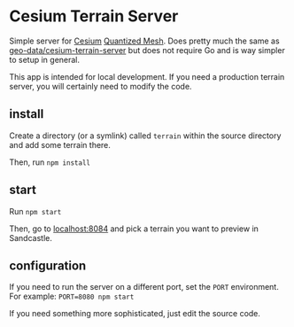 # Cesium Terrain Server

Simple server for [Cesium](https://cesiumjs.org) [Quantized Mesh](https://github.com/CesiumGS/quantized-mesh).
Does pretty much the same as [geo-data/cesium-terrain-server](https://github.com/geo-data/cesium-terrain-server) but does not require Go and is way simpler to setup in general.

This app is intended for local development.
If you need a production terrain server, you will certainly need to modify the code.

## install

Create a directory (or a symlink) called `terrain` within the source directory and add some terrain there.

Then, run `npm install`

## start

Run `npm start`

Then, go to [localhost:8084](http://localhost:8084) and pick a terrain you want to preview in Sandcastle.

## configuration

If you need to run the server on a different port, set the `PORT` environment.
For example: `PORT=8080 npm start`

If you need something more sophisticated, just edit the source code.
